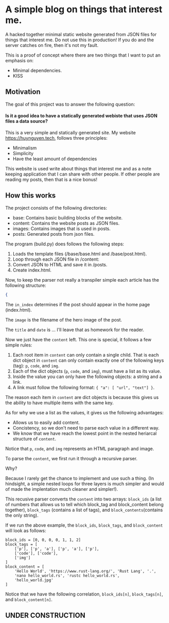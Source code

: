 # A simple blog on things that interest me. 

A hacked together minimal static website generated from JSON files for things that interest me.
Do not use this in production! If you do and the server catches on fire, then it's not my fault.

This is a proof of concept where there are two things that I want to put an emphasis on:
- Minimal dependencies.
- KISS

## Motivation
The goal of this project was to answer the following question:
#### Is it a good idea to have a statically generated webiste that uses JSON files a data source?

This is a very simple and statically generated site. My website https://huynguyen.tech, follows three principles:
- Minimalism
- Simplicity
- Have the least amount of dependencies

This website is used write about things that interest me and as a note keeping application that I can share with other people. If other people are reading my posts, then that is a nice bonus!

## How this works
The project consists of the following directories:
- base: Contains basic building blocks of the website.
- content: Contains the website posts as JSON files.
- images: Contains images that is used in posts.
- posts: Generated posts from json files.

The program (build.py) does follows the following steps:
1. Loads the template files (/base/base.html and /base/post.html).
2. Loop through each JSON file in /content:
3. Convert JSON to HTML and save it in /posts.
4. Create index.html.

Now, to keep the parser not really a transpiler simple each article has the following structure:
```json
{
```

The `in_index` determines if the post should appear in the home page (index.html).

The `image` is the filename of the hero image of the post.

The `title` and `date` is ... I'll leave that as homework for the reader.

Now we just have the `content` left. This one is special, it follows a few simple rules:
1. Each root item in `content` can only contain a single child. That is each dict object in `content` can only contain exactly one of the following keys (tag): `p`, `code`, and `img`.
2. Each of the dict objects (`p`, `code`, and `img`), must have a list as its value.
3. Inside the value you can only have the following objects: a string and a link.
4. A link must follow the following format: `{ "a": [ "url", "text"] }`.

The reason each item in `content` are dict objects is because this gives us the ability to have multiple items with the same key.

As for why we use a list as the values, it gives us the following advantages:
- Allows us to easily add content.
- Concistency, so we don't need to parse each value in a different way.
- We know that we have reach the lowest point in the nested heriarcal structure of `content`.

Notice that `p`, `code`, and `img` represents an HTML paragraph and image.

To parse the `content`, we first run it through a recursive parser.

Why?

Because I rarely get the chance to implement and use such a thing. (In hindsight, a simple nested loops for three layers is much simpler and would of made the implentation much cleaner and simpler!).

This recusive parser converts the `content` into two arrays: `block_ids` (a list of numbers that allows us to tell which block_tag and block_content belong together), `block_tags` (contains a list of tags), and `block_contents`(contains the only string).

If we run the above example, the `block_ids`, `block_tags`, and `block_content` will look as follows:
```
block_ids = [0, 0, 0, 0, 1, 1, 2]
block_tags = [
    ['p'], ['p', 'a'], ['p', 'a'], ['p'],
    ['code'], ['code'],
    ['img']
]
block_content = [
    'Hello World', 'https://www.rust-lang.org/', 'Rust Lang', '.',
    'nano hello_world.rs', 'rustc hello_world.rs',
    'hello_world.jpg'
]
```

Notice that we have the following correlation, `block_ids[n]`, `block_tags[n]`, and `block_content[n]`.



## UNDER CONSTRUCTION
